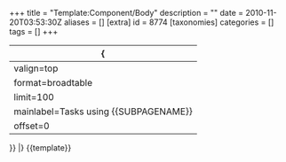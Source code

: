 +++
title = "Template:Component/Body"
description = ""
date = 2010-11-20T03:53:30Z
aliases = []
[extra]
id = 8774
[taxonomies]
categories = []
tags = []
+++

{|
|-
|valign=top|{{#ask:[[Is task::+]][[Uses library::{{PAGENAME}}]]
|format=broadtable
|limit=100
|mainlabel=Tasks using {{SUBPAGENAME}}
|offset=0
}}
|}
<noinclude>{{template}}</noinclude>
